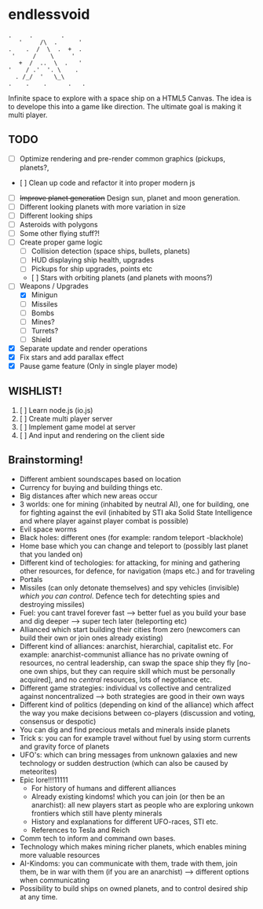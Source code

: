 # endlessvoid

    .     .        .    
       '     /\  .      '
    .    .  /  \  .  +  .
     '     /    \     '
       +  /  ..  \  .   '
    '    / .'  '. \    .
      . /_/  '   \_\
    .    .    .      .   .

Infinite space to explore with a space ship on a HTML5 Canvas.
The idea is to develope this into a game like direction.
The ultimate goal is making it multi player.


## TODO

* [ ] Optimize rendering and pre-render common graphics (pickups, planets?, 
* [ ] Clean up code and refactor it into proper modern js
* [ ] ~~Improve planet generation~~ Design sun, planet and moon generation.
* [ ] Different looking planets with more variation in size
* [ ] Different looking ships
* [ ] Asteroids with polygons
* [ ] Some other flying stuff?!
* [ ] Create proper game logic
   * [ ] Collision detection (space ships, bullets, planets)
   * [ ] HUD displaying ship health, upgrades
   * [ ] Pickups for ship upgrades, points etc
   * [ ] Stars with orbiting planets (and planets with moons?)
* [ ] Weapons / Upgrades
   * [X] Minigun
   * [ ] Missiles
   * [ ] Bombs
   * [ ] Mines?
   * [ ] Turrets?
   * [ ] Shield
* [X] Separate update and render operations
* [X] Fix stars and add parallax effect
* [X] Pause game feature (Only in single player mode)

## WISHLIST!
1. [ ] Learn node.js (io.js)
2. [ ] Create multi player server
3. [ ] Implement game model at server
4. [ ] And input and rendering on the client side

## Brainstorming!
 * Different ambient soundscapes based on location
 * Currency for buying and building things etc.
 * Big distances after which new areas occur
 * 3 worlds: one for mining (inhabited by neutral AI), one for building, one for fighting against the evil (inhabited by STI aka Solid State Intelligence and where player against player combat is possible)
 * Evil space worms
 * Black holes: different ones (for example: random teleport -blackhole)
 * Home base which you can change and teleport to (possibly last planet that you landed on)
 * Different kind of techologies: for attacking, for mining and gathering other resources, for defence, for navigation (maps etc.) and for traveling
 * Portals
 * Missiles (can only detonate themselves) and spy vehicles (invisible) _which you can control_. Defence tech for detechting spies and destroying missiles) 
 * Fuel: you cant travel forever fast --> better fuel as you build your base and dig deeper --> super tech later (teleporting etc)
 * Allianced which start building their cities from zero (newcomers can build their own or join ones already existing)
 * Different kind of alliances: anarchist, hierarchial, capitalist etc. For example: anarchist-communist alliance has no private owning of resources,
   no central leadership, can swap the space ship they fly [no-one own ships, but they can require skill which must be personally acquired], and no _central_ resources, lots of negotiance etc.
 * Different game strategies: individual vs collective and centralized against noncentralized --> both strategies are good in their own ways
 * Different kind of politics (depending on kind of the alliance) which affect the way you make decisions between co-players (discussion and voting, consensus or despotic) 
 * You can dig and find precious metals and minerals inside planets
 * Trick s: you can for example travel without fuel by using storm currents and gravity force of planets
 * UFO's: which can bring messages from unknown galaxies and new technology or sudden destruction (which can also be caused by meteorites)
 * Epic lore!!!11111
     * For history of humans and different alliances
     * Already existing kindoms! which you can join (or then be an anarchist): all new players start as people who are exploring unkown frontiers which still have plenty minerals
     * History and explanations for different UFO-races, STI etc.
     * References to Tesla and Reich
 * Comm tech to inform and command own bases.
 * Technology which makes mining richer planets, which enables mining more valuable resources 
 * AI-Kindoms: you can communicate with them, trade with them, join them, be in war with them (if you are an anarchist) --> different options when communicating  
 * Possibility to build ships on owned planets, and to control desired ship at any time.

